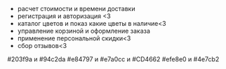 - расчет стоимости и времени доставки
- регистрация и авторизация <3 
- каталог цветов и показ какие цветы в наличие<3 
- управление корзиной и оформление заказа
- применение персональной скидки<3
- сбор отзывов<3

#203f9a и #94c2da
#e84797 и #e7a0cc и #CD4662
#efe8e0 и #4e7cb2 

